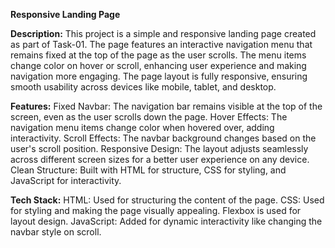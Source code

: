 **Responsive Landing Page**


**Description:**
This project is a simple and responsive landing page created as part of Task-01. The page features an interactive navigation menu that remains fixed at the top of the page as the user scrolls. The menu items change color on hover or scroll, enhancing user experience and making navigation more engaging. The page layout is fully responsive, ensuring smooth usability across devices like mobile, tablet, and desktop.

**Features:**
Fixed Navbar: The navigation bar remains visible at the top of the screen, even as the user scrolls down the page.
Hover Effects: The navigation menu items change color when hovered over, adding interactivity.
Scroll Effects: The navbar background changes based on the user's scroll position.
Responsive Design: The layout adjusts seamlessly across different screen sizes for a better user experience on any device.
Clean Structure: Built with HTML for structure, CSS for styling, and JavaScript for interactivity.


**Tech Stack:**
HTML: Used for structuring the content of the page.
CSS: Used for styling and making the page visually appealing. Flexbox is used for layout design.
JavaScript: Added for dynamic interactivity like changing the navbar style on scroll.

